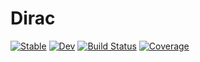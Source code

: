 # Dirac

[![Stable](https://img.shields.io/badge/docs-stable-blue.svg)](https://jagot.github.io/Dirac.jl/stable)
[![Dev](https://img.shields.io/badge/docs-dev-blue.svg)](https://jagot.github.io/Dirac.jl/dev)
[![Build Status](https://github.com/jagot/Dirac.jl/workflows/CI/badge.svg)](https://github.com/jagot/Dirac.jl/actions)
[![Coverage](https://codecov.io/gh/jagot/Dirac.jl/branch/master/graph/badge.svg)](https://codecov.io/gh/jagot/Dirac.jl)
